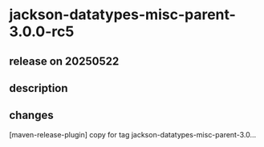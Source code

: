 # jackson-datatypes-misc-parent-3.0.0-rc5

## release on 20250522
## description
## changes
[maven-release-plugin] copy for tag jackson-datatypes-misc-parent-3.0…

